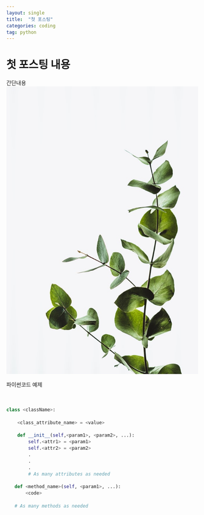 ```yaml
---
layout: single
title:  "첫 포스팅"
categories: coding
tag: python
---
```


# 첫 포스팅 내용

간단내용![annie-spratt-hX_hf2lPpUU-unsplash](../images/2022-02-02-first/annie-spratt-hX_hf2lPpUU-unsplash-3782494.jpg)


파이썬코드 예제
```python


class <className>:

    <class_attribute_name> = <value>

    def __init__(self,<param1>, <param2>, ...):
        self.<attr1> = <param1>
        self.<attr2> = <param2>
        .
        .
        .
        # As many attributes as needed
    
   def <method_name>(self, <param1>, ...):
       <code>
       
   # As many methods as needed

   ```